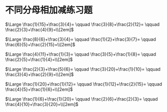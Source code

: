 # 不同分母相加减练习题

$\Large \frac{1}{15}+\frac{3}{4}= \qquad \frac{3}{8}+\frac{2}{12}= \qquad \frac{2}{3}+\frac{4}{9}=\\[2em]$

$\Large \frac{8}{6}+\frac{3}{4}= \qquad \frac{1}{2}+\frac{3}{7}= \qquad \frac{6}{5}+\frac{2}{15}=\\[2em]$

$\Large \frac{4}{11}+\frac{1}{3}= \qquad \frac{3}{5}+\frac{1}{8}= \qquad \frac{2}{5}+\frac{1}{4}=\\[2em]$

$\Large \frac{2}{3}+\frac{5}{6}= \qquad \frac{3}{20}+\frac{1}{10}= \qquad \frac{3}{4}+\frac{2}{9}=\\[2em]$

$\Large \frac{1}{20}+\frac{1}{12}= \qquad \frac{1}{12}+\frac{2}{15}= \qquad \frac{4}{5}+\frac{1}{6}=\\[2em]$

$\Large \frac{1}{6}+\frac{1}{20}= \qquad \frac{2}{6}+\frac{2}{3}= \qquad \frac{4}{10}+\frac{3}{20}=\\[2em]$